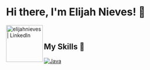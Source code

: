 # Hi there, I'm Elijah Nieves! 👋

[<img align="left" alt="elijahnieves | LinkedIn" width="100px" src="https://img.shields.io/badge/linkedin-%230077B5.svg?style=for-the-badge&logo=linkedin&logoColor=white" />](https://www.linkedin.com/in/elijah-h-nieves/)
<br>

## My Skills 🧠
[![Java](https://img.shields.io/badge/Java-%23ED8B00.svg?logo=openjdk&logoColor=white)](#)


